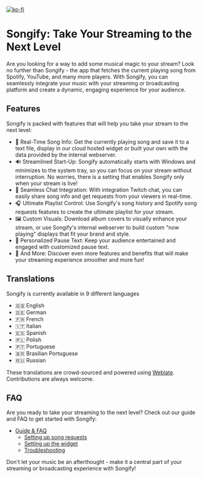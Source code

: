 [![ko-fi](https://ko-fi.com/img/githubbutton_sm.svg)](https://ko-fi.com/S6S167PLK)

# Songify: Take Your Streaming to the Next Level

Are you looking for a way to add some musical magic to your stream? Look no further than Songify - the app that fetches the current playing song from Spotify, YouTube, and many more players. With Songify, you can seamlessly integrate your music with your streaming or broadcasting platform and create a dynamic, engaging experience for your audience.

## Features

Songify is packed with features that will help you take your stream to the next level:

- 🎵 Real-Time Song Info: Get the currently playing song and save it to a text file, display in our cloud hosted widget or built your own with the data provided by the internal webserver.
- 🔊 Streamlined Start-Up: Songify automatically starts with Windows and minimizes to the system tray, so you can focus on your stream without interruption. No worries, there is a setting that enables Songify only when your stream is live!
- 💬 Seamless Chat Integration: With integration Twitch chat, you can easily share song info and get requests from your viewers in real-time.
- 🎧 Ultimate Playlist Control: Use Songify's song history and Spotify song requests features to create the ultimate playlist for your stream.
- 🖼️ Custom Visuals: Download album covers to visually enhance your stream, or use Songify's internal webserver to build custom "now playing" displays that fit your brand and style.
- 💬 Personalized Pause Text: Keep your audience entertained and engaged with customized pause text.
- 🎉 And More: Discover even more features and benefits that will make your streaming experience smoother and more fun!

## Translations

Songify is currently available in 9 different languages

- 🇬🇧 English
- 🇩🇪 German
- 🇫🇷 French
- 🇮🇹 Italian
- 🇪🇸 Spanish
- 🇵🇱 Polish
- 🇵🇹 Portuguese
- 🇧🇷 Brasilian Portuguese
- 🇷🇺 Russian

These translations are crowd-sourced and powered using [Weblate](https://translate.songify.rocks/projects/songify/songify/). Contributions are always welcome.

## FAQ

Are you ready to take your streaming to the next level? Check out our guide and FAQ to get started with Songify:

- [Guide & FAQ](https://github.com/songify-rocks/Songify/wiki)
  - [Setting up song requests](https://github.com/songify-rocks/Songify/wiki/Setting-up-song-requests)
  - [Setting up the widget](https://github.com/songify-rocks/Songify/wiki/Setting-up-the-widget)
  - [Troubleshooting](https://github.com/songify-rocks/Songify/wiki/Troubleshooting)

Don't let your music be an afterthought - make it a central part of your streaming or broadcasting experience with Songify!
